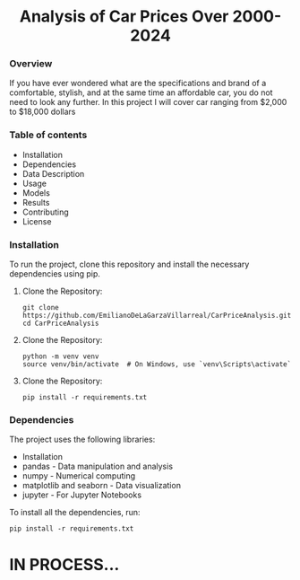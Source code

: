 <h1 align="center">Analysis of Car Prices Over 2000-2024</h1>
<h3 align="left">Overview</h3>
<p>If you have ever wondered what are the specifications and brand of a comfortable, stylish, and at the same time an affordable car, you do not need to look any further. In this project I will cover car ranging from $2,000 to $18,000 dollars</p>
<h3>Table of contents</h3>
<ul>
  <li href="README.md:16">Installation</li>
  <li>Dependencies</li>
  <li>Data Description</li>
  <li>Usage</li>
  <li>Models</li>
  <li>Results</li>
  <li>Contributing</li>
  <li>License</li>
</ul>
<h3>Installation</h3>
<p>To run the project, clone this repository and install the necessary dependencies using pip.</p>

<ol>
  <li>Clone the Repository:</li>
<p>

```console
git clone https://github.com/EmilianoDeLaGarzaVillarreal/CarPriceAnalysis.git
cd CarPriceAnalysis
```

</p>
<li>Clone the Repository:</li>
<p>

```console
python -m venv venv
source venv/bin/activate  # On Windows, use `venv\Scripts\activate`
```

</p>
<li>Clone the Repository:</li>
<p>

```console
pip install -r requirements.txt
```

</p>
</ol>
<h3>Dependencies</h3>
<p>The project uses the following libraries:</p>
<ul>
  <li>Installation</li>
  <li>pandas - Data manipulation and analysis</li>
  <li>numpy - Numerical computing</li>
  <li>matplotlib and seaborn - Data visualization</li>
  <li>jupyter - For Jupyter Notebooks</li>
</ul>
<p>To install all the dependencies, run:</p>

```console
pip install -r requirements.txt
```

<h1>IN PROCESS...</h1>





